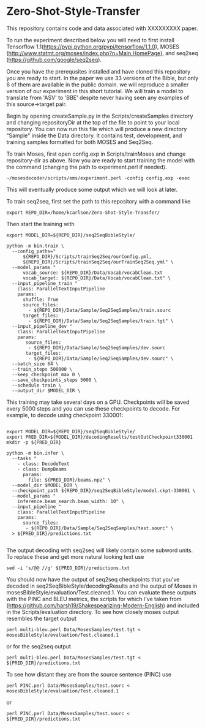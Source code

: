 # Zero-Shot-Style-Transfer

This repository contains code and data associated with XXXXXXXXX paper.

To run the experiment described below you will need to first install Tensorflow 1.1(https://pypi.python.org/pypi/tensorflow/1.1.0), MOSES (http://www.statmt.org/moses/index.php?n=Main.HomePage), and seq2seq (https://github.com/google/seq2seq).

Once you have the prerequsites installed and have cloned this repository you are ready to start.  In the paper we use 33 versions of the Bible, but only 6 of them are available in the public domain.  we will reproduce a smaller version of our experiment in this short tutorial.  We will train a model to translate from 'ASV' to 'BBE' despite never having seen any examples of this source->target pair.

Begin by opening createSample.py in the Scripts/createSamples directory and changing repositoryDir at the top of the file to point to your local repository.  You can now run this file which will produce a new directory "Sample" inside the Data directory.  It contains test, development, and training samples formatted for both MOSES and Seq2Seq.

To train Moses, first open config.exp in Scripts/trainMoses and change repository-dir as above.  Now you are ready to start training the model with the command (changing the path to experiment.perl if needed).

```
~/mosesdecoder/scripts/ems/experiment.perl -config config.exp -exec
```

This will eventually produce some output which we will look at later.

To train seq2seq, first set the path to this repository with a command like

```
export REPO_DIR=/home/kcarlson/Zero-Shot-Style-Transfer/
```

Then start the training with

```
export MODEL_DIR=${REPO_DIR}/seq2SeqBibleStyle/

python -m bin.train \
  --config_paths="
      ${REPO_DIR}/Scripts/trainSeq2Seq/ourConfig.yml,
      ${REPO_DIR}/Scripts/trainSeq2Seq/ourTrainSeq2Seq.yml" \
  --model_params "
      vocab_source: ${REPO_DIR}/Data/Vocab/vocabClean.txt
      vocab_target: ${REPO_DIR}/Data/Vocab/vocabClean.txt" \
  --input_pipeline_train "
    class: ParallelTextInputPipeline
    params:
      shuffle: True
      source_files:
        - ${REPO_DIR}/Data/Sample/Seq2SeqSamples/train.sourc
      target_files:
        - ${REPO_DIR}/Data/Sample/Seq2SeqSamples/train.tgt" \
  --input_pipeline_dev "
    class: ParallelTextInputPipeline
    params:
       source_files:
        - ${REPO_DIR}/Data/Sample/Seq2SeqSamples/dev.sourc
       target_files:
        - ${REPO_DIR}/Data/Sample/Seq2SeqSamples/dev.sourc" \
  --batch_size 64 \
  --train_steps 500000 \
  --keep_checkpoint_max 0 \
  --save_checkpoints_steps 5000 \
  --schedule train \
  --output_dir $MODEL_DIR \   
```

This training may take several days on a GPU.  Checkpoints will be saved every 5000 steps and you can use these checkpoints to decode.  For example, to decode using checkpoint 330001:

```

export MODEL_DIR=${REPO_DIR}/seq2SeqBibleStyle/
export PRED_DIR=${MODEL_DIR}/decodingResults/testOutCheckpoint330001
mkdir -p ${PRED_DIR}
  
python -m bin.infer \
  --tasks "
    - class: DecodeText
    - class: DumpBeams
      params:
        file: ${PRED_DIR}/beams.npz" \
  --model_dir $MODEL_DIR \
  --checkpoint_path ${REPO_DIR}/seq2SeqBibleStyle/model.ckpt-330001 \
  --model_params "
    inference.beam_search.beam_width: 10" \
  --input_pipeline "
    class: ParallelTextInputPipeline
    params:
      source_files:
       - ${REPO_DIR}/Data/Sample/Seq2SeqSamples/test.sourc" \
  > ${PRED_DIR}/predictions.txt
  
```

The output decoding with seq2seq will likely contain some subword units.  To replace these and get more natural looking text use

```
sed -i 's/@@ //g' ${PRED_DIR}/predictions.txt
```

You should now have the output of seq2seq checkpoints that you've decoded in seq2SeqBibleStyle/decodingResults and the output of Moses in mosesBibleStyle/evaluation/Test.cleaned.1.  You can evaluate these outputs with the PINC and BLEU metrics, the scripts for which I've taken from (https://github.com/harsh19/Shakespearizing-Modern-English) and included in the Scripts/evaluation directory.  To see how closely moses output resembles the target output 

```
perl multi-bleu.perl Data/MosesSamples/test.tgt < mosesBibleStyle/evaluation/Test.cleaned.1
```

or for the seq2seq output

```
perl multi-bleu.perl Data/MosesSamples/test.tgt <  ${PRED_DIR}/predictions.txt
```

To see how distant they are from the source sentence (PINC) use

```
perl PINC.perl Data/MosesSamples/test.sourc <  mosesBibleStyle/evaluation/Test.cleaned.1
```

or

```
perl PINC.perl Data/MosesSamples/test.sourc <  ${PRED_DIR}/predictions.txt
```
